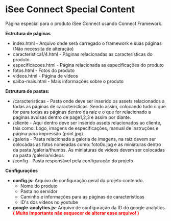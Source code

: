 iSee Connect Special Content
=================

Página especial para o produto iSee Connect usando Connect Framework.

<strong>Estrutura de páginas</strong>

<ul>
<li>index.html - Arquivo onde será carregado o framework e suas páginas (Não necessita de alteração)</li>
<li>caracteristica1/4.html - Páginas relacionadas as características do produto.</li>
<li>especificacoes.html - Página relacionada as especificações do produto</li>
<li>fotos.html - Fotos do produto</li>
<li>videos.html - Página de vídeos</li>
<li>saiba-mais.html - Mais informações sobre o produto</li>
</ul>

<strong>Estrutura de pastas:</strong>
<ul>
<li>/caracteristicas - Pasta onde deve ser inserido os assets relacionados a todas as páginas de caracteristicas. Sendo assim, colocando tudo o que for para todas as páginas dentro da raíz e o que for relacionado a páginas avulsas dentro de page1,2,3 e assim por diante.</li>
<li>/cliente - Aqui dentro deve ser inserido assets relacionados ao cliente, tais como: Logo, imagens de especificações, manual de instruções e página para impressão (print.jpg)</li>
<li>/galeria - Pasta relacionada a galeria de imagens, na raíz devem ser colocadas as fotos nomeadas como: foto0x.jpg e as miniaturas dentro da pasta /galeria/thumbs. As miniaturas de vídeos devem ser colocadas na pasta /galeria/videos</li>
<li>/config - Pasta responsável pela configuração do projeto</li>
</ul>

<strong>Configurações</strong>
<ul>
<li><strong>config.js: </strong>Arquivo de configuração geral do projeto contendo.<br/><ul><li>Nome do produto</li><li>Pasta no servidor</li><li>Caminho e informações para as páginas de características</li><li>ID's dos vídeos no youtube</li></ul>
<li><strong>google-analytics.js:</strong> Arquivo de configuração da ID do google analytics<br /><span style='color: #FF0000;'><strong>( Muito importante não esquecer de alterar esse arquivo! )</strong></span></li>
</ul>
